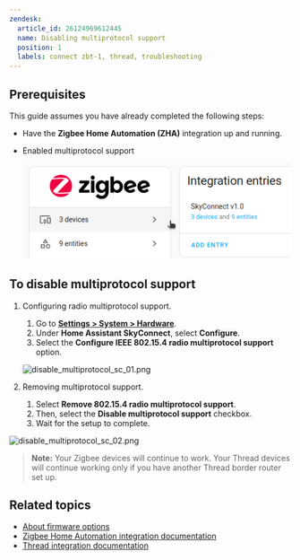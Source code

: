 ```yaml
---
zendesk:
  article_id: 26124969612445
  name: Disabling multiprotocol support
  position: 1
  labels: connect zbt-1, thread, troubleshooting
---
```


## Prerequisites

This guide assumes you have already completed the following steps:

- Have the **Zigbee Home Automation (ZHA)** integration up and running.
- Enabled multiprotocol support

  ![Screenshot](/static/img/connect-zbt-1/skyconnect-zha-setup.png)

## To disable multiprotocol support

1. Configuring radio multiprotocol support.

   1. Go to **[Settings > System > Hardware](https://my.home-assistant.io/redirect/hardware/)**.
   2. Under **Home Assistant SkyConnect**, select **Configure**.
   3. Select the **Configure IEEE 802.15.4 radio multiprotocol support** option.

    ![disable_multiprotocol_sc_01.png](disable_multiprotocol_sc_01.png)

2. Removing multiprotocol support.

   1. Select **Remove 802.15.4 radio multiprotocol support**.
   2. Then, select the **Disable multiprotocol support** checkbox.
   3. Wait for the setup to complete.

  ![disable_multiprotocol_sc_02.png](disable_multiprotocol_sc_02.png)

  > **Note:** Your Zigbee devices will continue to work. Your Thread devices will continue working only if you have another Thread border router set up.

## Related topics

- [About firmware options](/hc/en-us/articles/26124493529117)
- [Zigbee Home Automation integration documentation](https://www.home-assistant.io/integrations/zha/)
- [Thread integration documentation](https://www.home-assistant.io/integrations/thread/)
